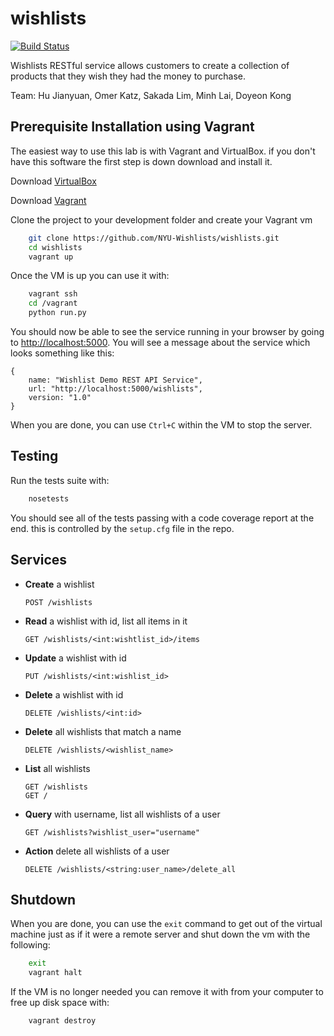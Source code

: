 # wishlists

[![Build Status](https://travis-ci.org/NYU-Wishlists/wishlists.svg?branch=master)](https://travis-ci.org/NYU-Wishlists/wishlists)

Wishlists RESTful service allows customers to create a collection of products that they wish they had the money to purchase.

Team: Hu Jianyuan, Omer Katz, Sakada Lim, Minh Lai, Doyeon Kong

## Prerequisite Installation using Vagrant

The easiest way to use this lab is with Vagrant and VirtualBox. if you don't have this software the first step is down download and install it.

Download [VirtualBox](https://www.virtualbox.org/)

Download [Vagrant](https://www.vagrantup.com/)

Clone the project to your development folder and create your Vagrant vm

```sh
    git clone https://github.com/NYU-Wishlists/wishlists.git
    cd wishlists
    vagrant up
```

Once the VM is up you can use it with:

```sh
    vagrant ssh
    cd /vagrant
    python run.py
```

You should now be able to see the service running in your browser by going to
[http://localhost:5000](http://localhost:5000). You will see a message about the
service which looks something like this:

```
{
    name: "Wishlist Demo REST API Service",
    url: "http://localhost:5000/wishlists",
    version: "1.0"
}
```

When you are done, you can use `Ctrl+C` within the VM to stop the server.

## Testing

Run the tests suite with:

```sh
    nosetests
```

You should see all of the tests passing with a code coverage report at the end. this is controlled by the `setup.cfg` file in the repo.

## Services

- **Create** a wishlist 

  ```
  POST /wishlists
  ```

- **Read** a wishlist with id, list all items in it

  ```
  GET /wishlists/<int:wishtlist_id>/items
  ```

- **Update** a wishlist with id

  ```
  PUT /wishlists/<int:wishlist_id>
  ```

- **Delete** a wishlist with id

  ```
  DELETE /wishlists/<int:id>
  ```

- **Delete** all wishlists that match a name

  ```
  DELETE /wishlists/<wishlist_name>
  ```

- **List** all wishlists

  ```
  GET /wishlists
  GET /
  ```

- **Query** with username, list all wishlists of a user

  ```
  GET /wishlists?wishlist_user="username"
  ```

- **Action** delete all wishlists of a user

  ```
  DELETE /wishlists/<string:user_name>/delete_all
  ```



## Shutdown

When you are done, you can use the `exit` command to get out of the virtual machine just as if it were a remote server and shut down the vm with the following:

```sh
    exit
    vagrant halt
```

If the VM is no longer needed you can remove it with from your computer to free up disk space with:

```sh
    vagrant destroy
```
